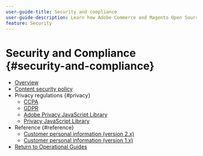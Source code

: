 ```yaml
---
user-guide-title: Security and compliance
user-guide-description: Learn how Adobe Commerce and Magento Open Source merchants are responsible for maintaining a secure environment and meeting the legal requirements and best practices for online merchants in their jurisdiction.
feature: Security
---
```


# Security and Compliance {#security-and-compliance}

- [Overview](overview.md)
- [Content security policy](content-security-policy.md)
- Privacy regulations {#privacy}
  - [CCPA](privacy/ccpa.md)
  - [GDPR](privacy/gdpr.md)
  - [Adobe Privacy JavaScript Library](privacy/adobe-javascript-library.md)
  - [Privacy JavaScript Library](privacy/javascript-library.md)
- Reference {#reference}
  - [Customer personal information (version 2.x)](privacy/data-m2.md)
  - [Customer personal information (version 1.x)](privacy/data-m1.md)
- [Return to Operational Guides](https://experienceleague.adobe.com/docs/commerce-operations/operational-guides/home.html)
